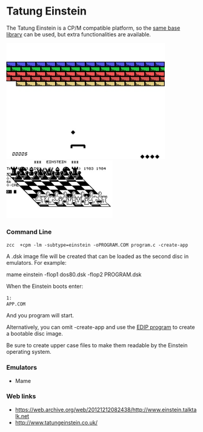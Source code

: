 #  Tatung Einstein

The Tatung Einstein is a CP/M compatible platform, so the [same base library](Platform---CPM) can be used, but extra functionalities are available.

![](images/platform/einstein-wall.jpg)
![](images/platform/einstein.jpg)

### Command Line

    zcc  +cpm -lm -subtype=einstein -oPROGRAM.COM program.c -create-app

A .dsk image file will be created that can be loaded as the second disc in emulators. For example:

   mame einstein -flop1 dos80.dsk -flop2 PROGRAM.dsk

When the Einstein boots enter:

```
1:
APP.COM
```

And you program will start. 

Alternatively, you can omit -create-app and use the [EDIP program](http://www.einstein.talktalk.net/edip.html) to create a bootable disc image.

Be sure to create upper case files to make them readable by the Einstein operating system.


### Emulators

* Mame

### Web links

* https://web.archive.org/web/20121212082438/http://www.einstein.talktalk.net
* http://www.tatungeinstein.co.uk/